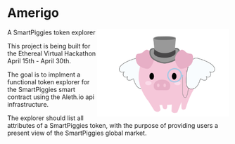 # Amerigo
<img align="right" width="300" src="assets/fancy_smart_piggy_01.svg">
A SmartPiggies token explorer

This project is being built for the Ethereal Virtual Hackathon April 15th - April 30th.

The goal is to implment a functional token explorer for the SmartPiggies smart contract using the Aleth.io api infrastructure.

The explorer should list all attributes of a SmartPiggies token, with the purpose of providing users a present view of the SmartPiggies global market.
